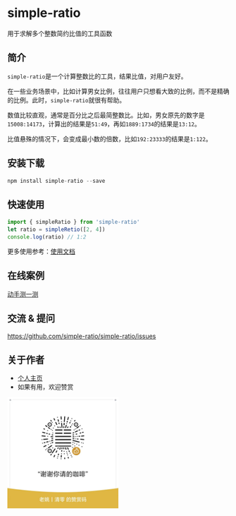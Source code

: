# simple-ratio

用于求解多个整数简约比值的工具函数

## 简介

`simple-ratio`是一个计算整数比的工具，结果比值，对用户友好。

在一些业务场景中，比如计算男女比例，往往用户只想看大致的比例，而不是精确的比例。此时，`simple-ratio`就很有帮助。


数值比较直观，通常是百分比之后最简整数比。比如，男女原先的数字是`15008:14173`，计算出的结果是`51:49`，再如`1889:1734`的结果是`13:12`。

比值悬殊的情况下，会变成最小数的倍数，比如`192:23333`的结果是`1:122`。



## 安装下载

```js
npm install simple-ratio --save
```

## 快速使用

```js
import { simpleRatio } from 'simple-ratio'
let ratio = simpleRetio([2, 4])
console.log(ratio) // 1:2
```

更多使用参考：[使用文档](./doc/use/README.md)

## 在线案例

<a href="https://simple-ratio.github.io/example/test.html" target=“_blank>动手测一测</a>

## 交流 & 提问

https://github.com/simple-ratio/simple-ratio/issues

## 关于作者

- [个人主页](https://juejin.cn/user/78820536232855)
- 如果有用，欢迎赞赏

<img src="./tip.jpg" alt="微信赞赏码" style="width:50%; height:auto;" />
